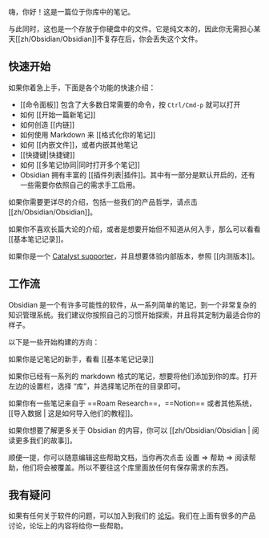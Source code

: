 嗨，你好！这是一篇位于你库中的笔记。

与此同时，这也是一个存放于你硬盘中的文件。它是纯文本的，因此你无需担心某天[[zh/Obsidian/Obsidian]]不复存在后，你会丢失这个文件。

## 快速开始
如果你着急上手，下面是各个功能的快速介绍：

- [[命令面板]] 包含了大多数日常需要的命令，按 `Ctrl/Cmd-p` 就可以打开
- 如何 [[开始一篇新笔记]]
- 如何创造 [[内链]]
- 如何使用 Markdown 来 [[格式化你的笔记]]
- 如何 [[内嵌文件]]，或者内嵌其他笔记
- [[快捷键|快捷键]]
- 如何 [[多笔记协同|同时打开多个笔记]]
- Obsidian 拥有丰富的 [[插件列表|插件]]。其中有一部分是默认开启的，还有一些需要你依照自己的需求手工启用。

如果你需要更详尽的介绍，包括一些我们的产品哲学，请点击[[zh/Obsidian/Obsidian]]。

如果你不喜欢长篇大论的介绍，或者是想要开始但不知道从何入手，那么可以看看 [[基本笔记记录]]。

如果你是一个 [Catalyst supporter](https://obsidian.md/pricing)，并且想要体验内部版本，参照 [[内测版本]]。

## 工作流

Obsidian 是一个有许多可能性的软件，从一系列简单的笔记，到一个非常复杂的知识管理系统。我们建议你按照自己的习惯开始探索，并且将其定制为最适合你的样子。

以下是一些开始构建的方向：

如果你是记笔记的新手，看看 [[基本笔记记录]]

如果你已经有一系列的 markdown 格式的笔记，想要将他们添加到你的库。打开左边的设置栏，选择 “库”，并选择笔记所在的目录即可。

如果你有一些笔记来自于 ==Roam Research==，==Notion== 或者其他系统，[[导入数据 | 这是如何导入他们的教程]]。

如果你想要了解更多关于 Obsidian 的内容，你可以 [[zh/Obsidian/Obsidian | 阅读更多我们的故事]]。

顺便一提，你可以随意编辑这些帮助文档，当你再次点击 设置 => 帮助 => 阅读帮助，他们将会被覆盖。所以不要往这个库里面放任何有保存需求的东西。

## 我有疑问

如果有任何关于软件的问题，可以加入到我们的 [论坛](https://obsidian.md/community)。我们在上面有很多的产品讨论，论坛上的内容将给你一些帮助。